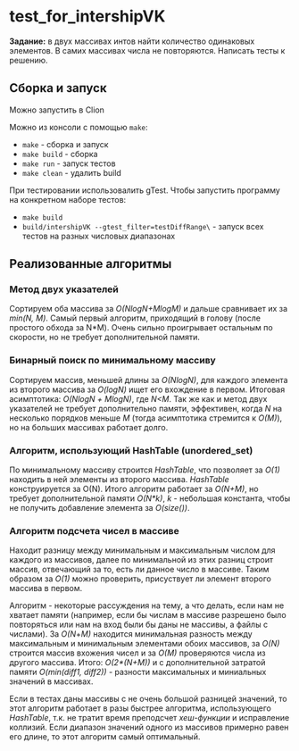 # test_for_intershipVK
**Задание:** в двух массивах интов найти количество одинаковых элементов. В самих массивах числа не повторяются. Написать тесты к решению.
## Сборка и запуск
Можно запустить в Clion

Можно из консоли с помощью `make`:
* `make`        - сборка и запуск
* `make build`  - сборка
* `make run`    - запуск тестов
* `make clean`  - удалить build

При тестировании использовалить gTest.
Чтобы запустить программу на конкретном наборе тестов:
* `make build`
* `build/intershipVK --gtest_filter=testDiffRange\` - запуск всех тестов на разных числовых диапазонах

## Реализованные алгоритмы
### Метод двух указателей
Сортируем оба массива за _O(NlogN+MlogM)_ и дальше сравнивает их за _min(N, M)_. Самый первый алгоритм, приходящий в голову (после простого обхода за N*M). Очень сильно проигрывает остальным по скорости, но не требует дополнительной памяти.
### Бинарный поиск по минимальному массиву
Сортируем массив, меньшей длины за _O(NlogN)_, для каждого элемента из второго массива за _O(logN)_ ищет его вхождение в первом. Итоговая асимптотика: _O(NlogN_ _+_ _MlogN)_, где _N<M_. Так же как и метод двух указателей не требует дополнительно памяти, эффективен, когда _N_ на несколько порядков меньше _M_ (тогда асимптотика стремится к _O(M)_), но на больших массивах работает долго.
### Алгоритм, использующий HashTable (unordered_set)
По минимальному массиву строится _HashTable_, что позволяет за _O(1)_ находить в ней элементы из второго массива. _HashTable_ конструируется за O(N). Итого алгоритм работает за _O(N+M)_, но требует дополнительной памяти _O(N*k)_, _k_ - небольшая константа, чтобы не получить добавление элемента за _O(size())_.
### Алгоритм подсчета чисел в массиве
Находит разницу между минимальным и максимальным числом для каждого из массивов, далее по минимальной из этих разниц строит массив, отвечающий за то, есть ли данное число в массиве. Таким образом за _O(1)_ можно проверить, присуствует ли элемент второго массива в первом.

Алгоритм - некоторые рассуждения на тему, а что делать, если нам не хватает памяти (например, если бы числам в массиве разрешено было повторяться или нам на вход были бы даны не массивы, а файлы с числами). За _O(N_+_M)_ находится минимальная разность между максимальным и минимальным элементами обоих массивов, за _O(N)_ строится массив вхожения чисел и за _O(M)_ проверяются числа из другого массива. Итого: _O(2*(N+M))_ и с дополнительной затратой памяти _O(min(diff1,_ _diff2))_ - разности максимальных и миниальных значений в массивах.

Если в тестах даны массивы с не очень большой разницей значений, то этот алгоритм работает в разы быстрее алгоритма, использующего _HashTable_, т.к. не тратит время преподсчет _хеш-функции_ и исправление коллизий. Если диапазон значений одного из массивов примерно равен его длине, то этот алгоритм самый оптимальный. 
